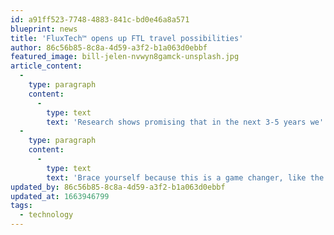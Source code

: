 ```yaml
---
id: a91ff523-7748-4883-841c-bd0e46a8a571
blueprint: news
title: 'FluxTech™ opens up FTL travel possibilities'
author: 86c56b85-8c8a-4d59-a3f2-b1a063d0ebbf
featured_image: bill-jelen-nvwyn8gamck-unsplash.jpg
article_content:
  -
    type: paragraph
    content:
      -
        type: text
        text: 'Research shows promising that in the next 3-5 years we''ll be able to equip FluxTech™ powered FTL (Faster Than Light) drives on spacecrafts, removing the need for huge and expensive rocket boosters and enabling travel to other solar systems for the first time in human history.'
  -
    type: paragraph
    content:
      -
        type: text
        text: 'Brace yourself because this is a game changer, like the internet and Snuggies.'
updated_by: 86c56b85-8c8a-4d59-a3f2-b1a063d0ebbf
updated_at: 1663946799
tags:
  - technology
---
```

